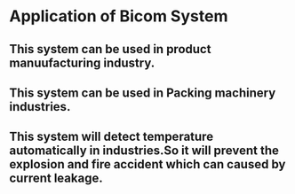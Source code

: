 # Application of Bicom System

## This system can be used in product manuufacturing industry.
## This system can be used in Packing machinery industries.
## This system will detect temperature automatically in industries.So it will prevent the explosion and fire accident which can caused by current leakage.
